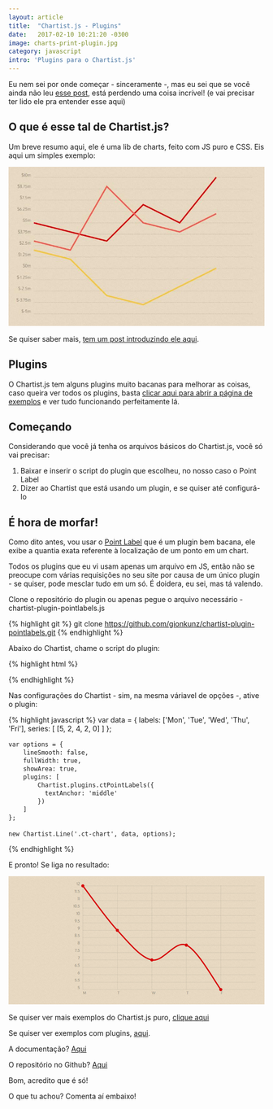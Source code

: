 ```yaml
---
layout: article
title:  "Chartist.js - Plugins"
date:   2017-02-10 10:21:20 -0300
image: charts-print-plugin.jpg
category: javascript
intro: 'Plugins para o Chartist.js'
---
```


Eu nem sei por onde começar - sinceramente -, mas eu sei que se você ainda não leu [esse post](/chartist/), está perdendo uma coisa incrível! (e vai precisar ter lido ele pra entender esse aqui)

## O que é esse tal de Chartist.js?
Um breve resumo aqui, ele é uma lib de charts, feito com JS puro e CSS. Eis aqui um simples exemplo:

![Exemplo do Line Charts](/assets/img/charts-print-normal.jpg)

Se quiser saber mais, [tem um post introduzindo ele aqui](http://blog.pineb.com.br/chartist/).

## Plugins

O Chartist.js tem alguns plugins muito bacanas para melhorar as coisas, caso queira ver todos os plugins, basta [clicar aqui para abrir a página de exemplos](http://gionkunz.github.io/chartist-js/plugins.html) e ver tudo funcionando perfeitamente lá.

## Começando

Considerando que você já tenha os arquivos básicos do Chartist.js, você só vai precisar:

1. Baixar e inserir o script do plugin que escolheu, no nosso caso o Point Label
1. Dizer ao Chartist que está usando um plugin, e se quiser até configurá-lo


## É hora de morfar!

Como dito antes, vou usar o [Point Label](https://github.com/gionkunz/chartist-plugin-pointlabels) que é um plugin bem bacana, ele exibe a quantia exata referente à localização de um ponto em um chart. 

Todos os plugins que eu vi usam apenas um arquivo em JS, então não se preocupe com várias requisições no seu site por causa de um único plugin - se quiser, pode mesclar tudo em um só. É doidera, eu sei, mas tá valendo.

Clone o repositório do plugin ou apenas pegue o arquivo necessário - chartist-plugin-pointlabels.js

{% highlight git %}
	git clone https://github.com/gionkunz/chartist-plugin-pointlabels.git
{% endhighlight %}

Abaixo do Chartist, chame o script do plugin:

{% highlight html %}
	<main>
	<!-- conteúdo aqui -->
	</main>
	<!-- arquivo do chartist.js padrão -->
	<script src="chartist.min.js"></script>
	<!-- plugin-que-voce-escolheu.min.js -->
	<script src="chartist-plugin-pointlabels.js"></script>
{% endhighlight %}

Nas configurações do Chartist - sim, na mesma váriavel de opções -, ative o plugin:

{% highlight javascript %}
	var data = {
		labels: ['Mon', 'Tue', 'Wed', 'Thu', 'Fri'],
		series: [
			[5, 2, 4, 2, 0]
		]
	};

	var options = {
		lineSmooth: false,
		fullWidth: true,
		showArea: true,
		plugins: [
		    Chartist.plugins.ctPointLabels({
		      textAnchor: 'middle'
		    })
		]
	};

	new Chartist.Line('.ct-chart', data, options);
{% endhighlight %}

E pronto! Se liga no resultado:

![Resultado do Line Charts](/assets/img/charts-print.jpg)

Se quiser ver mais exemplos do Chartist.js puro, [clique aqui](http://gionkunz.github.io/chartist-js/examples.html)

Se quiser ver exemplos com plugins, [aqui](http://gionkunz.github.io/chartist-js/plugins.html).

A documentação? [Aqui](http://gionkunz.github.io/chartist-js)

O repositório no Github? [Aqui](https://github.com/gionkunz/chartist-js)

Bom, acredito que é só!

O que tu achou? Comenta aí embaixo!
